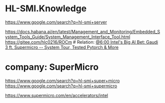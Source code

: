 # HL-SMI.Knowledge
https://www.google.com/search?q=hl-smi+server

https://docs.habana.ai/en/latest/Management_and_Monitoring/Embedded_System_Tools_Guide/System_Management_Interface_Tool.html https://gitee.com/hlc0216/ROCm # Relation: [@6:00 Intel's Big AI Bet: Gaudi 3 ft. Supermicro -- System Tour, Tested Pytorch &amp; More](https://youtu.be/X2yQAHqPTvw?t=360)

# company: SuperMicro
https://www.google.com/search?q=hl-smi+super+micro
https://www.google.com/search?q=hl-smi+supermicro

https://www.supermicro.com/en/accelerators/intel
